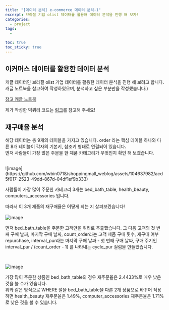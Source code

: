 ```yaml
---
title: "[데이터 분석] e-commerce 데이터 분석-1"
excerpt: 브라질 기업 olist 데이터를 활용해 데이터 분석을 진행 해 보자!
categories:
  - project
tags:
  - 

toc: true
toc_sticky: true
---
```


## 이커머스 데이터를 활용한 데이터 분석

캐글 데이터인 브라질 olist 기업 데이터를 활용한 데이터 분석을 진행 해 보려고 합니다. 캐글 노트북을 참고하여 작성하였으며, 분석하고 싶은 부분만을 작성했습니다:)   
   
[참고 캐글 노트북](https://www.kaggle.com/code/seungbumlim/exploratory-e-commerce-data-analysis-using-sqlite)   

제가 작성한 빅쿼리 코드는 [링크](https://github.com/wbin0718/e-commerce_data_analysis/blob/master/e_commerce_sql.ipynb)를 참고해 주세요!

## 재구매율 분석

해당 데이터는 총 9개의 테이블을 가지고 있습니다. order 라는 핵심 테이블 하나와 다른 8개 테이블이 각자의 기본키, 참조키 형태로 연결되어 있습니다.   
먼저 사람들이 가장 많은 주문을 한 제품 카테고리가 무엇인지 확인 해 보겠습니다.

<br>
![image](https://github.com/wbin0718/shoppingmall_weblog/assets/104637982/acd5f017-2523-49dd-867d-04df1ef9b333)   

사람들이 가장 많이 주문한 카테고리 3개는 bed_bath_table, health_beauty, computers_accessories 입니다.

따라서 이 3개 제품의 재구매율은 어떻게 되는 지 살펴보겠습니다!   
<br>
![image](https://github.com/wbin0718/shoppingmall_weblog/assets/104637982/470e305a-a29e-45b4-9915-d5f4055ee343)

먼저 bed_bath_table을 주문한 고객만을 쿼리로 추출했습니다. 그 다음 고객의 첫 번째 구매 날짜, 마지막 구매 날짜, count_order라는 고객 제품 구매 횟수, 재구매 여부 repurchase, interval_pur라는 마지막 구매 날짜 - 첫 번째 구매 날짜, 구매 주기인 interval_pur / (count_order - 1) 를 나타내는 cycle_pur 컬럼을 만들었습니다.

<br>

![image](https://github.com/wbin0718/shoppingmall_weblog/assets/104637982/f2cba375-02b5-4236-9ad8-4b5d6eb7c896)

가장 많이 주문한 상품인 bed_bath_table의 경우 재주문율은 2.4433%로 매우 낮은 것을 볼 수가 있습니다.   
위와 같은 방식으로 WHERE 절을 bed_bath_table을 다른 2개 상품으로 바꾸어 적용하면 health_beauty 재주문율은 1.49%, computer_accessories 재주문율은 1.71%로 낮은 것을 볼 수 있습니다.   